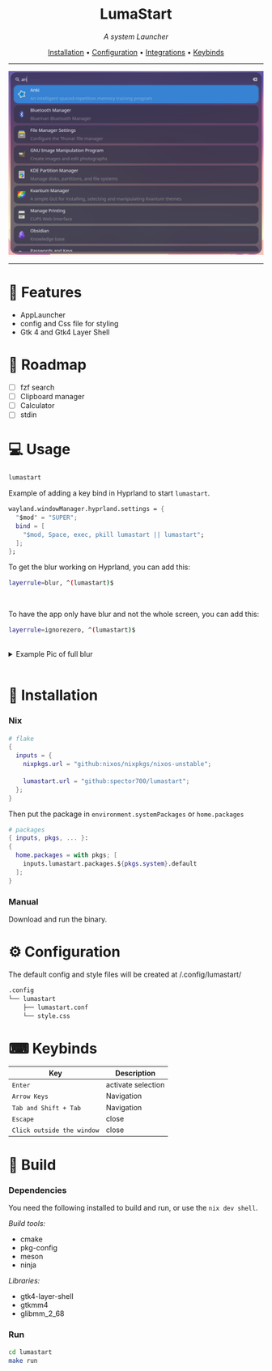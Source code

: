 
<div align="center">

# LumaStart
<i> A system Launcher </i>

[Installation](#installation) •
[Configuration](#configuration) •
[Integrations](#integrations) •
[Keybinds](#integrations)

---

![pic-1](.github/assets/pic-1.png)

---

</div>

# 🎯 Features
- AppLauncher
- config and Css file for styling
- Gtk 4 and Gtk4 Layer Shell

# 🧭 Roadmap
* [ ] fzf search
* [ ] Clipboard manager
* [ ] Calculator
* [ ] stdin

# 💻 Usage
```bash
lumastart
```
Example of adding a key bind in Hyprland to start `lumastart`.
```nix
wayland.windowManager.hyprland.settings = {
  "$mod" = "SUPER";
  bind = [
    "$mod, Space, exec, pkill lumastart || lumastart";
  ];
};

```

To get the blur working on Hyprland, you can add this:
```bash
layerrule=blur, ^(lumastart)$
```
<br>

To have the app only have blur and not the whole screen, you can add this:
```bash
layerrule=ignorezero, ^(lumastart)$
```
<br>
<details>
    <summary>Example Pic of full blur</summary>
    <img src=".github/assets/blur.png" alt="Full Blur Pic">
</details>
<br>


# 🔨 Installation
### Nix
```nix
# flake
{
  inputs = {
    nixpkgs.url = "github:nixos/nixpkgs/nixos-unstable";

    lumastart.url = "github:spector700/lumastart";
  };
}
```
Then put the package in `environment.systemPackages` or `home.packages`

```nix
# packages
{ inputs, pkgs, ... }:
{
  home.packages = with pkgs; [
    inputs.lumastart.packages.${pkgs.system}.default
  ];
}
```

### Manual
Download and run the binary.

# ⚙️ Configuration
The default config and style files will be created at /.config/lumastart/
```bash
.config
└── lumastart
    ├── lumastart.conf
    └── style.css
```

# ⌨ Keybinds
| Key                                                                     | Description                        |
| ----------------------------------------------------------------------- | ---------------------------------- |
| `Enter`                                                                 | activate selection                 |
| `Arrow Keys`                                                            | Navigation                         |
| `Tab and Shift + Tab`                                                   | Navigation                         |
| `Escape`                                                                | close                              |
| `Click outside the window`                                              | close                              |

# 🚀 Build
### Dependencies
You need the following installed to build and run, or use the `nix dev shell`.

<i>Build tools:</i>
- cmake
- pkg-config
- meson
- ninja

<i>Libraries:</i>
- gtk4-layer-shell
- gtkmm4
- glibmm_2_68

### Run
```sh
cd lumastart
make run
```
